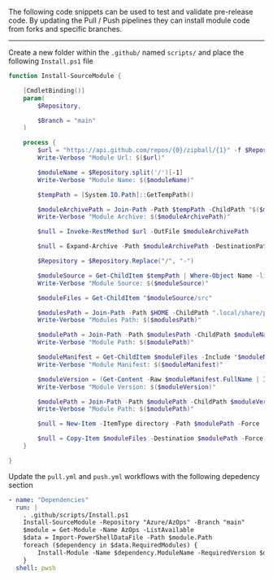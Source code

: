 
The following code snippets can be used to test and validate pre-release code. By updating the Pull / Push pipelines they can install module code from forks and specific branches.

---

Create a new folder within the `.github/` named `scripts/` and place the following `Install.ps1` file

```powershell
function Install-SourceModule {

    [CmdletBinding()]
    param(
        $Repository,

        $Branch = "main"
    )

    process {
        $url = "https://api.github.com/repos/{0}/zipball/{1}" -f $Repository, $Branch
        Write-Verbose "Module Url: $($url)"

        $moduleName = $Repository.split('/')[-1]
        Write-Verbose "Module Name: $($moduleName)"

        $tempPath = [System.IO.Path]::GetTempPath()

        $moduleArchivePath = Join-Path -Path $tempPath -ChildPath "$($moduleName).zip"
        Write-Verbose "Module Archive: $($moduleArchivePath)"

        $null = Invoke-RestMethod $url -OutFile $moduleArchivePath

        $null = Expand-Archive -Path $moduleArchivePath -DestinationPath "$tempPath" -Force

        $Repository = $Repository.Replace("/", "-")

        $moduleSource = Get-ChildItem $tempPath | Where-Object Name -like "$Repository*"
        Write-Verbose "Module Source: $($moduleSource)"

        $moduleFiles = Get-ChildItem "$moduleSource/src"

        $modulesPath = Join-Path -Path $HOME -ChildPath ".local/share/powershell/Modules"
        Write-Verbose "Modules Path: $($modulesPath)"

        $modulePath = Join-Path -Path $modulesPath -ChildPath $moduleName
        Write-Verbose "Module Path: $($modulePath)"

        $moduleManifest = Get-ChildItem $moduleFiles -Include "$moduleName.psd1" -Recurse
        Write-Verbose "Module Manifest: $($moduleManifest)"

        $moduleVersion = (Get-Content -Raw $moduleManifest.FullName | Invoke-Expression).ModuleVersion
        Write-Verbose "Module Version: $($moduleVersion)"

        $modulePath = Join-Path -Path $modulePath -ChildPath $moduleVersion
        Write-Verbose "Module Path: $($modulePath)"

        $null = New-Item -ItemType directory -Path $modulePath -Force

        $null = Copy-Item $moduleFiles -Destination $modulePath -Force -Recurse
    }

}
```

Update the `pull.yml` and `push.yml` workflows with the following depedency section

```yaml
- name: "Dependencies"
  run: |
    . .github/scripts/Install.ps1
    Install-SourceModule -Repository "Azure/AzOps" -Branch "main"
    $module = Get-Module -Name AzOps -ListAvailable
    $data = Import-PowerShellDataFile -Path $module.Path
    foreach ($dependency in $data.RequiredModules) {
        Install-Module -Name $dependency.ModuleName -RequiredVersion $dependency.RequiredVersion -Force
    }
  shell: pwsh
```
